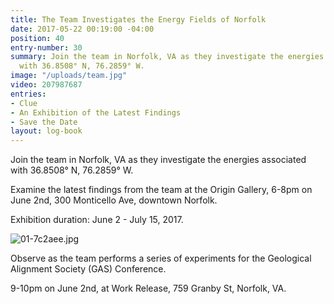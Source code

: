 ```yaml
---
title: The Team Investigates the Energy Fields of Norfolk
date: 2017-05-22 00:19:00 -04:00
position: 40
entry-number: 30
summary: Join the team in Norfolk, VA as they investigate the energies associated
  with 36.8508° N, 76.2859° W.
image: "/uploads/team.jpg"
video: 207987687
entries:
- Clue
- An Exhibition of the Latest Findings
- Save the Date
layout: log-book
---
```


Join the team in Norfolk, VA as they investigate the energies associated with 36.8508° N, 76.2859° W.

Examine the latest findings from the team at the Origin Gallery, 6-8pm on June 2nd, 300 Monticello Ave, downtown Norfolk.

Exhibition duration: June 2 - July 15, 2017.

![01-7c2aee.jpg](/uploads/01-7c2aee.jpg)

Observe as the team performs a series of experiments for the Geological Alignment Society (GAS) Conference.

9-10pm on June 2nd, at Work Release, 759 Granby St, Norfolk, VA.
